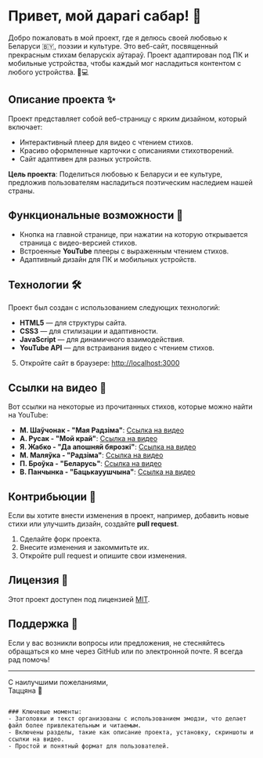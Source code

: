 
# Привет, мой дарагі сабар! 🎉

Добро пожаловать в мой проект, где я делюсь своей любовью к Беларуси 🇧🇾, поэзии и культуре. Это веб-сайт, посвященный прекрасным стихам беларускіх аўтараў. Проект адаптирован под ПК и мобильные устройства, чтобы каждый мог насладиться контентом с любого устройства. 📱💻

## Описание проекта ✨

Проект представляет собой веб-страницу с ярким дизайном, который включает:

- Интерактивный плеер для видео с чтением стихов.
- Красиво оформленные карточки с описаниями стихотворений.
- Сайт адаптивен для разных устройств.

**Цель проекта**: Поделиться любовью к Беларуси и ее культуре, предложив пользователям насладиться поэтическим наследием нашей страны.

## Функциональные возможности 📜

- Кнопка на главной странице, при нажатии на которую открывается страница с видео-версией стихов.
- Встроенные **YouTube** плееры с выраженным чтением стихов.
- Адаптивный дизайн для ПК и мобильных устройств.

## Технологии 🛠️

Проект был создан с использованием следующих технологий:

- **HTML5** — для структуры сайта.
- **CSS3** — для стилизации и адаптивности.
- **JavaScript** — для динамичного взаимодействия.
- **YouTube API** — для встраивания видео с чтением стихов.


5. Откройте сайт в браузере: [http://localhost:3000](http://localhost:3000)

## Ссылки на видео 🎥

Вот ссылки на некоторые из прочитанных стихов, которые можно найти на YouTube:

- **М. Шаўчонак - "Мая Радзіма"**: [Ссылка на видео](https://youtu.be/fLhJ4yIfdsY)
- **А. Русак - "Мой край"**: [Ссылка на видео](https://youtu.be/CRFRHJKrodM)
- **Я. Жабко - "Да апошняй бярозкі"**: [Ссылка на видео](https://youtu.be/rz40_I6_tOg)
- **М. Маляўка - "Радзіма"**: [Ссылка на видео](https://youtu.be/oCPluJoDpyQ)
- **П. Броўка - "Беларусь"**: [Ссылка на видео](https://youtu.be/3ljSKcPY11k)
- **В. Панчынка - "Бацькауушчына"**: [Ссылка на видео](https://youtu.be/E3F2Emke_5Y)

## Контрибьюции 💬

Если вы хотите внести изменения в проект, например, добавить новые стихи или улучшить дизайн, создайте **pull request**.

1. Сделайте форк проекта.
2. Внесите изменения и закоммитьте их.
3. Откройте pull request и опишите свои изменения.

## Лицензия 📜

Этот проект доступен под лицензией [MIT](LICENSE).

## Поддержка 🤝

Если у вас возникли вопросы или предложения, не стесняйтесь обращаться ко мне через GitHub или по электронной почте. Я всегда рад помочь!

---

С наилучшими пожеланиями,  
Таццяна 💖
```

### Ключевые моменты:
- Заголовки и текст организованы с использованием эмодзи, что делает файл более привлекательным и читаемым.
- Включены разделы, такие как описание проекта, установку, скриншоты и ссылки на видео.
- Простой и понятный формат для пользователей.
